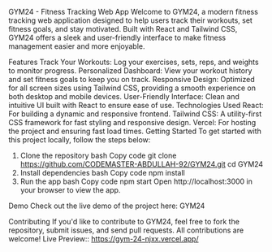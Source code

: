 GYM24 - Fitness Tracking Web App
Welcome to GYM24, a modern fitness tracking web application designed to help users track their workouts, set fitness goals, and stay motivated. Built with React and Tailwind CSS, GYM24 offers a sleek and user-friendly interface to make fitness management easier and more enjoyable.

Features
Track Your Workouts: Log your exercises, sets, reps, and weights to monitor progress.
Personalized Dashboard: View your workout history and set fitness goals to keep you on track.
Responsive Design: Optimized for all screen sizes using Tailwind CSS, providing a smooth experience on both desktop and mobile devices.
User-Friendly Interface: Clean and intuitive UI built with React to ensure ease of use.
Technologies Used
React: For building a dynamic and responsive frontend.
Tailwind CSS: A utility-first CSS framework for fast styling and responsive design.
Vercel: For hosting the project and ensuring fast load times.
Getting Started
To get started with this project locally, follow the steps below:

1. Clone the repository
bash
Copy code
git clone https://github.com/CODEMASTER-ABDULLAH-92/GYM24.git
cd GYM24
2. Install dependencies
bash
Copy code
npm install
3. Run the app
bash
Copy code
npm start
Open http://localhost:3000 in your browser to view the app.

Demo
Check out the live demo of the project here: GYM24

Contributing
If you'd like to contribute to GYM24, feel free to fork the repository, submit issues, and send pull requests. All contributions are welcome!
Live Preview:: https://gym-24-njxx.vercel.app/
